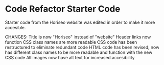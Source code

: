 # Code Refactor Starter Code
Starter code from the Horiseo website was edited in order to make it more accesible.

CHANGES:
    Title is now "Horiseo" instead of "website"
    Header links now function
    CSS class names are more readable
    CSS code has been restructured to eliminate redundant code
    HTML code has been revised, now has different class names to be more readable and function with the new CSS code
    All images now have alt text for increased accesibility
    
    
    
